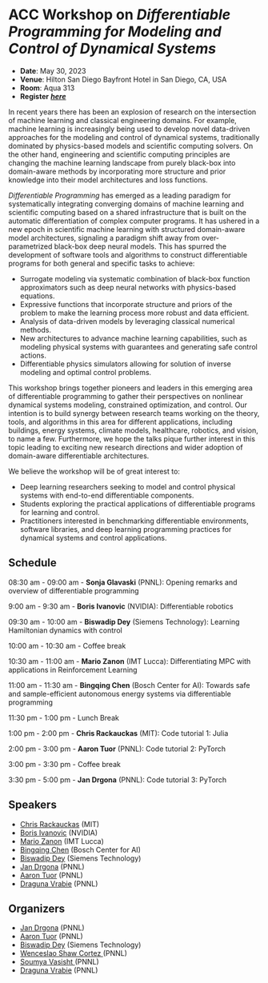 # ACC Workshop on ***Differentiable Programming for Modeling and Control of Dynamical Systems***
- **Date**: May 30, 2023
- **Venue**: Hilton San Diego Bayfront Hotel in San Diego, CA, USA
- **Room**: Aqua 313
- **Register** <a href="https://acc2023.a2c2.org/registration/" target="_blank">***here***</a>

In recent years there has been an explosion of research on the intersection of machine learning and classical engineering domains. For example, machine learning is increasingly being used to develop novel data-driven approaches for the modeling and control of dynamical systems, traditionally dominated by physics-based models and scientific computing solvers. On the other hand, engineering and scientific computing principles are changing the machine learning landscape from purely black-box into domain-aware methods by incorporating more structure and prior knowledge into their model architectures and loss functions. 

*Differentiable Programming* has emerged as a leading paradigm for systematically integrating converging domains of machine learning and scientific computing based on a shared infrastructure that is built on the automatic differentiation of complex computer programs. It has ushered in a new epoch in scientific machine learning with structured domain-aware model architectures, signaling a paradigm shift away from over-parametrized black-box deep neural models. This has spurred the development of software tools and algorithms to construct differentiable programs for both general and specific tasks to achieve:
- Surrogate modeling via systematic combination of black-box function approximators such as deep neural networks with physics-based equations.
- Expressive functions that incorporate structure and priors of the problem to make the learning process more robust and data efficient.
- Analysis of data-driven models by leveraging classical numerical methods.
- New architectures to advance machine learning capabilities, such as modeling physical systems with guarantees and generating safe control actions.
- Differentiable physics simulators allowing for solution of inverse modeling and optimal control problems. 

This workshop brings together pioneers and leaders in this emerging area of differentiable programming to gather their perspectives on nonlinear dynamical systems modeling, constrained optimization, and control. Our intention is to build synergy between research teams working on the theory, tools, and algorithms in this area for different applications, including buildings, energy systems, climate models, healthcare, robotics, and vision, to name a few. Furthermore, we hope the talks pique further interest in this topic leading to exciting new research directions and wider adoption of domain-aware differentiable architectures.

We believe the workshop will be of great interest to: 
- Deep learning researchers seeking to model and control physical systems with end-to-end differentiable components.
- Students exploring the practical applications of differentiable programs for  learning and control.
- Practitioners interested in benchmarking differentiable environments, software libraries, and deep learning programming practices for dynamical systems and control applications. 


## Schedule

08:30 am - 09:00 am	 -	**Sonja Glavaski** (PNNL): Opening remarks and overview of differentiable programming 

9:00 am - 9:30 am	 -   **Boris Ivanovic** (NVIDIA): Differentiable robotics

09:30 am - 10:00 am	  -  **Biswadip Dey** (Siemens Technology): Learning Hamiltonian dynamics with control

10:00 am - 10:30 am	  -  Coffee break 

10:30 am - 11:00 am	  -  **Mario Zanon** (IMT Lucca): Differentiating MPC with applications in Reinforcement Learning

11:00 am - 11:30 am	  -  **Bingqing Chen** (Bosch Center for AI): Towards safe and sample-efficient autonomous energy systems via differentiable programming

11:30 pm - 1:00 pm	  -   Lunch Break

1:00 pm - 2:00 pm	 -   **Chris Rackauckas** (MIT):  Code  tutorial 1: Julia

2:00 pm - 3:00 pm	 -   **Aaron Tuor** (PNNL): Code tutorial 2: PyTorch

3:00 pm - 3:30 pm    -   Coffee break 

3:30 pm - 5:00 pm	 -   **Jan Drgona** (PNNL): Code tutorial 3: PyTorch


## Speakers

- <a href="https://chrisrackauckas.com/" target="_blank">Chris Rackauckas</a> (MIT)
- <a href="https://www.borisivanovic.com/" target="_blank">Boris Ivanovic</a> (NVIDIA)
- <a href="https://mariozanon.wordpress.com/" target="_blank">Mario Zanon</a> (IMT Lucca)
- <a href="https://www.inferlab.org/author/bingqing-chen/" target="_blank">Bingqing Chen</a> (Bosch Center for AI)
- <a href="https://d-biswa.github.io/" target="_blank">Biswadip Dey</a> (Siemens Technology)
- <a href="https://www.linkedin.com/in/drgona/" target="_blank">Jan Drgona</a> (PNNL)
- <a href="https://www.pnnl.gov/people/aaron-tuor" target="_blank">Aaron Tuor</a> (PNNL)
- <a href="https://www.pnnl.gov/people/draguna-vrabie-phd" target="_blank">Draguna Vrabie</a> (PNNL)



## Organizers
- <a href="https://www.linkedin.com/in/drgona/" target="_blank">Jan Drgona</a> (PNNL)
- <a href="https://www.pnnl.gov/people/aaron-tuor" target="_blank">Aaron Tuor</a> (PNNL)
- <a href="https://d-biswa.github.io/" target="_blank">Biswadip Dey</a> (Siemens Technology)
- <a href="https://shawcortez.wordpress.com/" target="_blank">Wenceslao Shaw Cortez </a> (PNNL)
- <a href="https://www.pnnl.gov/people/soumya-vasisht" target="_blank">Soumya Vasisht  </a> (PNNL)
- <a href="https://www.pnnl.gov/people/draguna-vrabie-phd" target="_blank">Draguna Vrabie</a> (PNNL)

